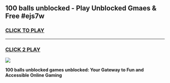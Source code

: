 
## 100 balls unblocked - Play Unblocked Gmaes & Free #ejs7w
<h3>
<a href="https://news.freeplayer.one?title=100_balls_unblocked&ref=24F">CLICK TO PLAY</a></h3>
<hr>

<h3>
<a href="https://news.freeplayer.one?title=100_balls_unblocked&ref=24F">CLICK 2 PLAY</a>
  
</h3>

<a href="https://news.freeplayer.one?title=100_balls_unblocked&ref=24F/"><img src="https://clearcache.store/games.png"></a>


**100 balls unblocked games unblocked: Your Gateway to Fun and Accessible Online Gaming**
